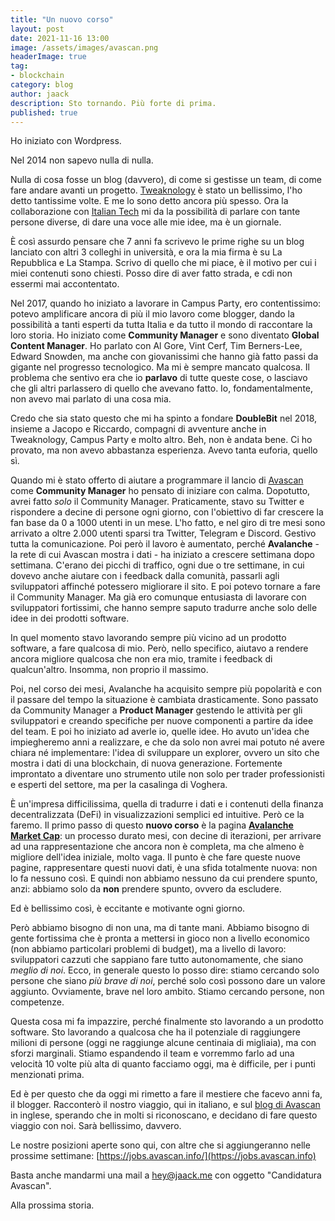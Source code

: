 ```yaml
---
title: "Un nuovo corso"
layout: post
date: 2021-11-16 13:00
image: /assets/images/avascan.png
headerImage: true
tag:
- blockchain
category: blog
author: jaack
description: Sto tornando. Più forte di prima.
published: true
---
```


Ho iniziato con Wordpress.

Nel 2014 non sapevo nulla di nulla.

Nulla di cosa fosse un blog (davvero), di come si gestisse un team, di come fare andare avanti un progetto. [Tweaknology](https://tweaknology.org) è stato un bellissimo, l'ho detto tantissime volte. E me lo sono detto ancora più spesso. Ora la collaborazione con [Italian Tech](https://italian.tech) mi da la possibilità di parlare con tante persone diverse, di dare una voce alle mie idee, ma è un giornale.

È così assurdo pensare che 7 anni fa scrivevo le prime righe su un blog lanciato con altri 3 colleghi in università, e ora la mia firma è su La Repubblica e La Stampa. Scrivo di quello che mi piace, è il motivo per cui i miei contenuti sono chiesti. Posso dire di aver fatto strada, e cdi non essermi mai accontentato.

Nel 2017, quando ho iniziato a lavorare in Campus Party, ero contentissimo: potevo amplificare ancora di più il mio lavoro come blogger, dando la possibilità a tanti esperti da tutta Italia e da tutto il mondo di raccontare la loro storia. Ho iniziato come **Community Manager** e sono diventato **Global Content Manager**. Ho parlato con Al Gore, Vint Cerf, Tim Berners-Lee, Edward Snowden, ma anche con giovanissimi che hanno già fatto passi da gigante nel progresso tecnologico. Ma mi è sempre mancato qualcosa. Il problema che sentivo era che io **parlavo** di tutte queste cose, o lasciavo che gli altri parlassero di quello che avevano fatto. Io, fondamentalmente, non avevo mai parlato di una cosa mia.

Credo che sia stato questo che mi ha spinto a fondare **DoubleBit** nel 2018, insieme a Jacopo e Riccardo, compagni di avventure anche in Tweaknology, Campus Party e molto altro. Beh, non è andata bene. Ci ho provato, ma non avevo abbastanza esperienza. Avevo tanta euforia, quello sì.

Quando mi è stato offerto di aiutare a programmare il lancio di [Avascan](avascan.info) come **Community Manager** ho pensato di iniziare con calma. Dopotutto, avrei fatto _solo_ il Community Manager. Praticamente, stavo su Twitter e rispondere a decine di persone ogni giorno, con l'obiettivo di far crescere la fan base da 0 a 1000 utenti in un mese. L'ho fatto, e nel giro di tre mesi sono arrivato a oltre 2.000 utenti sparsi tra Twitter, Telegram e Discord. Gestivo tutta la comunicazione. Poi però il lavoro è aumentato, perché **Avalanche** - la rete di cui Avascan mostra i dati - ha iniziato a crescere settimana dopo settimana. C'erano dei picchi di traffico, ogni due o tre settimane, in cui dovevo anche aiutare con i feedback dalla comunità, passarli agli sviluppatori affinché potessero migliorare il sito. E poi potevo tornare a fare il Community Manager. Ma già ero comunque entusiasta di lavorare con sviluppatori fortissimi, che hanno sempre saputo tradurre anche solo delle idee in dei prodotti software.

In quel momento stavo lavorando sempre più vicino ad un prodotto software, a fare qualcosa di mio. Però, nello specifico, aiutavo a rendere ancora migliore qualcosa che non era mio, tramite i feedback di qualcun'altro. Insomma, non proprio il massimo.

Poi, nel corso dei mesi, Avalanche ha acquisito sempre più popolarità e con il passare del tempo la situazione è cambiata drasticamente. Sono passato da Community Manager a **Product Manager** gestendo le attività per gli sviluppatori e creando specifiche per nuove componenti a partire da idee del team. E poi ho iniziato ad averle io, quelle idee. Ho avuto un'idea che impiegheremo anni a realizzare, e che da solo non avrei mai potuto né avere chiara né implementare: l'idea di sviluppare un explorer, ovvero un sito che mostra i dati di una blockchain, di nuova generazione. Fortemente improntato a diventare uno strumento utile non solo per trader professionisti e esperti del settore, ma per la casalinga di Voghera.

È un'impresa difficilissima, quella di tradurre i dati e i contenuti della finanza decentralizzata (DeFi) in visualizzazioni semplici ed intuitive. Però ce la faremo. Il primo passo di questo **nuovo corso** è la pagina [**Avalanche Market Cap**](https://avascan.info/marketcap): un processo durato mesi, con decine di iterazioni, per arrivare ad una rappresentazione che ancora non è completa, ma che almeno è migliore dell'idea iniziale, molto vaga. Il punto è che fare queste nuove pagine, rappresentare questi nuovi dati, è una sfida totalmente nuova: non lo fa nessuno così. E quindi non abbiamo nessuno da cui prendere spunto, anzi: abbiamo solo da **non** prendere spunto, ovvero da escludere.

Ed è bellissimo così, è eccitante e motivante ogni giorno.

Però abbiamo bisogno di non una, ma di tante mani. Abbiamo bisogno di gente fortissima che è pronta a mettersi in gioco non a livello economico (non abbiamo particolari problemi di budget), ma a livello di lavoro: sviluppatori cazzuti che sappiano fare tutto autonomamente, che siano _meglio di noi_. Ecco, in generale questo lo posso dire: stiamo cercando solo persone che siano _più brave di noi_, perché solo così possono dare un valore aggiunto. Ovviamente, brave nel loro ambito. Stiamo cercando persone, non competenze.

Questa cosa mi fa impazzire, perché finalmente sto lavorando a un prodotto software. Sto lavorando a qualcosa che ha il potenziale di raggiungere milioni di persone (oggi ne raggiunge alcune centinaia di migliaia), ma con sforzi marginali. Stiamo espandendo il team e vorremmo farlo ad una velocità 10 volte più alta di quanto facciamo oggi, ma è difficile, per i punti menzionati prima.

Ed è per questo che da oggi mi rimetto a fare il mestiere che facevo anni fa, il blogger. Racconterò il nostro viaggio, qui in italiano, e sul [blog di Avascan](https://blog.avascan.info) in inglese, sperando che in molti si riconoscano, e decidano di fare questo viaggio con noi. Sarà bellissimo, davvero.

Le nostre posizioni aperte sono qui, con altre che si aggiungeranno nelle prossime settimane: [https://jobs.avascan.info/](https://jobs.avascan.info)

Basta anche mandarmi una mail a [hey@jaack.me](mailto:hey@jaack.me) con oggetto "Candidatura Avascan".

Alla prossima storia.
